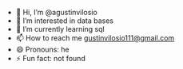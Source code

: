 - 👋 Hi, I’m @agustinvilosio
- 👀 I’m interested in data bases
- 🌱 I’m currently learning sql
- 📫 How to reach me gustinvilosio111@gmail.com
- 😄 Pronouns: he
- ⚡ Fun fact: not found

<!---
agustinvilosio/agustinvilosio is a ✨ special ✨ repository because its `README.md` (this file) appears on your GitHub profile.
You can click the Preview link to take a look at your changes.
--->
